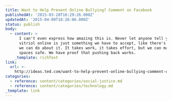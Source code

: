 ```yaml
---
title: Want to Help Prevent Online Bullying? Comment on Facebook
publishedAt: '2015-03-28T16:29:26.000Z'
updatedAt: '2015-04-09T18:26:06.000Z'
status: publish
body:
  - content: >
      I can't even express how amazing this is. Never let anyone tell you
      vitriol online is just something we have to accept, like there's nothing
      we can do about it. It takes work, it takes effort, but we can make our
      spaces safe. We have proof that pushing back works.
    _template: richText
link:
  url: >-
    http://ideas.ted.com/want-to-help-prevent-online-bullying-comment-on-facebook/
categories:
  - reference: content/categories/social-justice.md
  - reference: content/categories/technology.md
_template: link
---
```



